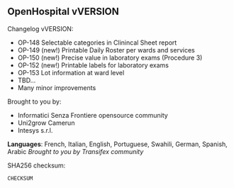 OpenHospital vVERSION
------------------------------

Changelog vVERSION:
- OP-148 Selectable categories in Clinincal Sheet report
- OP-149 (new!) Printable Daily Roster per wards and services
- OP-150 (new!) Precise value in laboratory exams (Procedure 3)
- OP-152 (new!) Printable labels for laboratory exams
- OP-153 Lot information at ward level
- TBD...
- Many minor improvements


Brought to you by:
- Informatici Senza Frontiere opensource community
- Uni2grow Camerun
- Intesys s.r.l.

**Languages**: French, Italian, English, Portuguese, Swahili, German, Spanish, Arabic
*Brought to you by Transifex community*

SHA256 checksum:
```
CHECKSUM
```